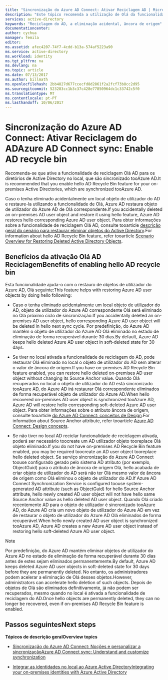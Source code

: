 ```yaml
---
title: "Sincronização do Azure AD Connect: Ativar Reciclagem AD | Microsoft Docs"
description: "Este tópico recomenda a utilização de Olá da funcionalidade de reciclagem do AD com o Azure AD Connect."
services: active-directory
keywords: "Reciclagem do AD, a eliminação acidental, âncora de origem"
documentationcenter: 
author: cychua
manager: femila
editor: 
ms.assetid: afec4207-74f7-4cdd-b13a-574af5223a90
ms.service: active-directory
ms.workload: identity
ms.tgt_pltfrm: na
ms.devlang: na
ms.topic: article
ms.date: 07/13/2017
ms.author: billmath
ms.openlocfilehash: 2bb4827d677ccecfd8d2861f2a2fcf73b8cc2d95
ms.sourcegitcommit: 523283cc1b3c37c428e77850964dc1c33742c5f0
ms.translationtype: MT
ms.contentlocale: pt-PT
ms.lasthandoff: 10/06/2017
---
```

# <a name="azure-ad-connect-sync-enable-ad-recycle-bin"></a><span data-ttu-id="b04ca-104">Sincronização do Azure AD Connect: Ativar Reciclagem do AD</span><span class="sxs-lookup"><span data-stu-id="b04ca-104">Azure AD Connect sync: Enable AD recycle bin</span></span>
<span data-ttu-id="b04ca-105">Recomenda-se que ative a funcionalidade de reciclagem Olá AD para os diretórios de Active Directory no local, que são sincronizado tooAzure AD.</span><span class="sxs-lookup"><span data-stu-id="b04ca-105">It is recommended that you enable hello AD Recycle Bin feature for your on-premises Active Directories, which are synchronized tooAzure AD.</span></span> 

<span data-ttu-id="b04ca-106">Caso o tenha eliminado acidentalmente um local objeto de utilizador do AD e restaure-la utilizando a funcionalidade de Olá, Azure AD restaura objeto de utilizador do Azure AD de Olá correspondente.</span><span class="sxs-lookup"><span data-stu-id="b04ca-106">If you accidentally deleted an on-premises AD user object and restore it using hello feature, Azure AD restores hello corresponding Azure AD user object.</span></span>  <span data-ttu-id="b04ca-107">Para obter informações sobre a funcionalidade de reciclagem Olá AD, consulte tooarticle [descrição geral do cenário para restaurar eliminar objetos do Active Directory](https://technet.microsoft.com/library/dd379542.aspx).</span><span class="sxs-lookup"><span data-stu-id="b04ca-107">For information about hello AD Recycle Bin feature, refer tooarticle [Scenario Overview for Restoring Deleted Active Directory Objects](https://technet.microsoft.com/library/dd379542.aspx).</span></span>

## <a name="benefits-of-enabling-hello-ad-recycle-bin"></a><span data-ttu-id="b04ca-108">Benefícios da ativação Olá AD Reciclagem</span><span class="sxs-lookup"><span data-stu-id="b04ca-108">Benefits of enabling hello AD recycle bin</span></span>
<span data-ttu-id="b04ca-109">Esta funcionalidade ajuda-o com o restauro de objetos de utilizador do Azure AD, Olá seguinte:</span><span class="sxs-lookup"><span data-stu-id="b04ca-109">This feature helps with restoring Azure AD user objects by doing hello following:</span></span>

* <span data-ttu-id="b04ca-110">Caso o tenha eliminado acidentalmente um local objeto de utilizador do AD, objeto de utilizador do Azure AD correspondente Olá será eliminado no Olá próximo ciclo de sincronização.</span><span class="sxs-lookup"><span data-stu-id="b04ca-110">If you accidentally deleted an on-premises AD user object, hello corresponding Azure AD user object will be deleted in hello next sync cycle.</span></span> <span data-ttu-id="b04ca-111">Por predefinição, do Azure AD mantém o objeto de utilizador do Azure AD Olá eliminado no estado de eliminação de forma recuperável durante 30 dias.</span><span class="sxs-lookup"><span data-stu-id="b04ca-111">By default, Azure AD keeps hello deleted Azure AD user object in soft-deleted state for 30 days.</span></span>

* <span data-ttu-id="b04ca-112">Se tiver no local ativada a funcionalidade de reciclagem do AD, pode restaurar Olá eliminado no local o objeto de utilizador do AD sem alterar o valor de âncora de origem.</span><span class="sxs-lookup"><span data-stu-id="b04ca-112">If you have on-premises AD Recycle Bin feature enabled, you can restore hello deleted on-premises AD user object without changing its Source Anchor value.</span></span> <span data-ttu-id="b04ca-113">Quando Olá recuperados no local o objeto de utilizador do AD está sincronizado tooAzure AD, do Azure AD irá restaurar Olá correspondente eliminados de forma recuperável objeto de utilizador do Azure AD.</span><span class="sxs-lookup"><span data-stu-id="b04ca-113">When hello recovered on-premises AD user object is synchronized tooAzure AD, Azure AD will restore hello corresponding soft-deleted Azure AD user object.</span></span> <span data-ttu-id="b04ca-114">Para obter informações sobre o atributo âncora de origem, consulte tooarticle [do Azure AD Connect: conceitos de Design](https://docs.microsoft.com/azure/active-directory/connect/active-directory-aadconnect-design-concepts#sourceanchor).</span><span class="sxs-lookup"><span data-stu-id="b04ca-114">For information about Source Anchor attribute, refer tooarticle [Azure AD Connect: Design concepts](https://docs.microsoft.com/azure/active-directory/connect/active-directory-aadconnect-design-concepts#sourceanchor).</span></span>

* <span data-ttu-id="b04ca-115">Se não tiver no local AD reciclar funcionalidade de reciclagem ativada, poderá ser necessário toocreate um AD utilizador objeto tooreplace Olá objeto eliminado.</span><span class="sxs-lookup"><span data-stu-id="b04ca-115">If you do not have on-premises AD Recycle Bin feature enabled, you may be required toocreate an AD user object tooreplace hello deleted object.</span></span> <span data-ttu-id="b04ca-116">Se serviço sincronização do Azure AD Connect toouse configurado gerado pelo sistema AD atributo (por exemplo, ObjectGuid) para o atributo de âncora de origem Olá, hello acabada de criar objeto de utilizador do AD será não ter Olá mesmo valor de âncora de origem como Olá eliminou o objeto de utilizador do AD.</span><span class="sxs-lookup"><span data-stu-id="b04ca-116">If Azure AD Connect Synchronization Service is configured toouse system-generated AD attribute (such as ObjectGuid) for hello Source Anchor attribute, hello newly created AD user object will not have hello same Source Anchor value as hello deleted AD user object.</span></span> <span data-ttu-id="b04ca-117">Quando Olá criado recentemente AD para o objeto de utilizador é sincronizado tooAzure AD, do Azure AD cria um novo objeto de utilizador do Azure AD em vez de restaurar o objeto de utilizador do Azure AD Olá eliminados de forma recuperável.</span><span class="sxs-lookup"><span data-stu-id="b04ca-117">When hello newly created AD user object is synchronized tooAzure AD, Azure AD creates a new Azure AD user object instead of restoring hello soft-deleted Azure AD user object.</span></span>

> [!NOTE]
> <span data-ttu-id="b04ca-118">Por predefinição, do Azure AD mantém eliminar objetos de utilizador do Azure AD no estado de eliminação de forma recuperável durante 30 dias antes de estes sejam eliminados permanentemente.</span><span class="sxs-lookup"><span data-stu-id="b04ca-118">By default, Azure AD keeps deleted Azure AD user objects in soft-deleted state for 30 days before they are permanently deleted.</span></span> <span data-ttu-id="b04ca-119">No entanto, os administradores podem acelerar a eliminação de Olá desses objetos.</span><span class="sxs-lookup"><span data-stu-id="b04ca-119">However, administrators can accelerate hello deletion of such objects.</span></span> <span data-ttu-id="b04ca-120">Depois de objetos de Olá são eliminados definitivamente, já não podem ser recuperados, mesmo quando no local é ativada a funcionalidade de reciclagem do AD.</span><span class="sxs-lookup"><span data-stu-id="b04ca-120">Once hello objects are permanently deleted, they can no longer be recovered, even if on-premises AD Recycle Bin feature is enabled.</span></span>



## <a name="next-steps"></a><span data-ttu-id="b04ca-121">Passos seguintes</span><span class="sxs-lookup"><span data-stu-id="b04ca-121">Next steps</span></span>
<span data-ttu-id="b04ca-122">**Tópicos de descrição geral**</span><span class="sxs-lookup"><span data-stu-id="b04ca-122">**Overview topics**</span></span>

* [<span data-ttu-id="b04ca-123">Sincronização do Azure AD Connect: Noções e personalizar a sincronização</span><span class="sxs-lookup"><span data-stu-id="b04ca-123">Azure AD Connect sync: Understand and customize synchronization</span></span>](active-directory-aadconnectsync-whatis.md)

* [<span data-ttu-id="b04ca-124">Integrar as identidades no local ao Azure Active Directory</span><span class="sxs-lookup"><span data-stu-id="b04ca-124">Integrating your on-premises identities with Azure Active Directory</span></span>](active-directory-aadconnect.md)
